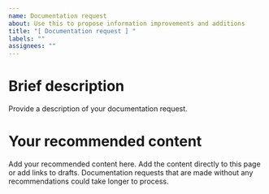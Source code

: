 ```yaml
---
name: Documentation request
about: Use this to propose information improvements and additions
title: "[ Documentation request ] "
labels: ""
assignees: ""
---
```


# Brief description

Provide a description of your documentation request.

# Your recommended content

Add your recommended content here. Add the content directly to this page or add links to drafts.
Documentation requests that are made without any recommendations could take longer to process.
